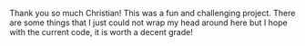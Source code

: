 Thank you so much Christian! This was a fun and challenging project. There are some things that I just could not wrap my head around here but I hope with the current code, it is worth a decent grade! 

